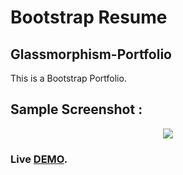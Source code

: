 # Bootstrap Resume

## Glassmorphism-Portfolio
This is a Bootstrap Portfolio.

## Sample Screenshot :
<p align="center">
  <img  src="img/screenshot.PNG">

### **Live [DEMO](https://paueldhirendra.github.io/Bootstrap/)**.
